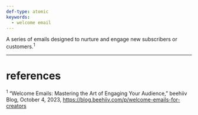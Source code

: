 ```yaml
---
def-type: atomic
keywords:
  - welcome email
---
```


A series of emails designed to nurture and engage new subscribers or customers.<sup>1</sup> 

---
# references
<sup>1</sup> “Welcome Emails: Mastering the Art of Engaging Your Audience,” beehiiv Blog, October 4, 2023, https://blog.beehiiv.com/p/welcome-emails-for-creators
